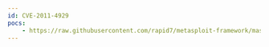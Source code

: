```yaml
---
id: CVE-2011-4929
pocs:
    - https://raw.githubusercontent.com/rapid7/metasploit-framework/master/modules/exploits/unix/webapp/redmine_scm_exec.rb
---
```

